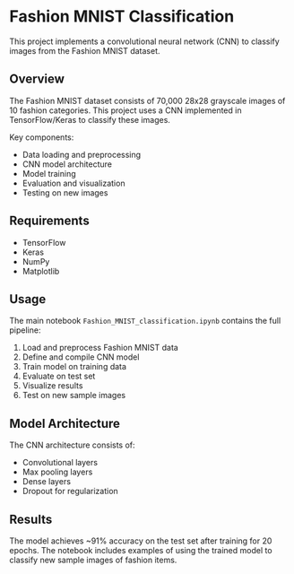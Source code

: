 # Fashion MNIST Classification

This project implements a convolutional neural network (CNN) to classify images from the Fashion MNIST dataset.

## Overview

The Fashion MNIST dataset consists of 70,000 28x28 grayscale images of 10 fashion categories. This project uses a CNN implemented in TensorFlow/Keras to classify these images.

Key components:

- Data loading and preprocessing
- CNN model architecture 
- Model training
- Evaluation and visualization
- Testing on new images

## Requirements

- TensorFlow 
- Keras
- NumPy
- Matplotlib

## Usage

The main notebook `Fashion_MNIST_classification.ipynb` contains the full pipeline:

1. Load and preprocess Fashion MNIST data
2. Define and compile CNN model 
3. Train model on training data
4. Evaluate on test set
5. Visualize results
6. Test on new sample images

## Model Architecture

The CNN architecture consists of:

- Convolutional layers
- Max pooling layers  
- Dense layers
- Dropout for regularization

## Results

The model achieves ~91% accuracy on the test set after training for 20 epochs. The notebook includes examples of using the trained model to classify new sample images of fashion items.
